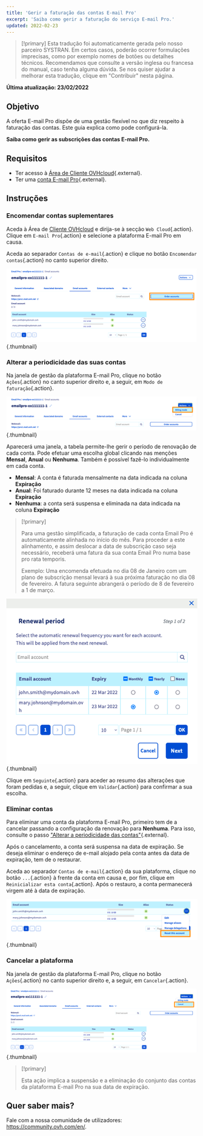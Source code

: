 ```yaml
---
title: 'Gerir a faturação das contas E-mail Pro'
excerpt: 'Saiba como gerir a faturação do serviço E-mail Pro.'
updated: 2022-02-23
---
```


> [!primary]
> Esta tradução foi automaticamente gerada pelo nosso parceiro SYSTRAN. Em certos casos, poderão ocorrer formulações imprecisas, como por exemplo nomes de botões ou detalhes técnicos. Recomendamos que consulte a versão inglesa ou francesa do manual, caso tenha alguma dúvida. Se nos quiser ajudar a melhorar esta tradução, clique em "Contribuir" nesta página.
>

**Última atualização: 23/02/2022**

## Objetivo

A oferta E-mail Pro dispõe de uma gestão flexível no que diz respeito à faturação das contas. Este guia explica como pode configurá-la.

**Saiba como gerir as subscrições das contas E-mail Pro.**

## Requisitos

- Ter acesso à [Área de Cliente OVHcloud](https://www.ovh.com/auth/?action=gotomanager&from=https://www.ovh.pt/&ovhSubsidiary=pt){.external}.
- Ter uma [conta E-mail Pro](https://www.ovhcloud.com/pt/emails/email-pro/){.external}.

## Instruções

### Encomendar contas suplementares

Aceda à Área de [Cliente OVHcloud](https://www.ovh.com/auth/?action=gotomanager&from=https://www.ovh.pt/&ovhSubsidiary=pt) e dirija-se à secção `Web Cloud`{.action}. Clique em `E-mail Pro`{.action} e selecione a plataforma E-mail Pro em causa.

Aceda ao separador `Contas de e-mail`{.action} e clique no botão `Encomendar contas`{.action} no canto superior direito.

![billing_emailpro](images/billing-emailpro-01.png){.thumbnail}

### Alterar a periodicidade das suas contas <a name="periodicity"></a>

Na janela de gestão da plataforma E-mail Pro, clique no botão `Ações`{.action} no canto superior direito e, a seguir, em `Modo de faturação`{.action}. 

![billing_emailpro](images/billing-emailpro-02.png){.thumbnail}

Aparecerá uma janela, a tabela permite-lhe gerir o período de renovação de cada conta. Pode efetuar uma escolha global clicando nas menções **Mensal**, **Anual** ou **Nenhuma**. Também é possível fazê-lo individualmente em cada conta.

- **Mensal**: A conta é faturada mensalmente na data indicada na coluna **Expiração**
- **Anual**: Foi faturado durante 12 meses na data indicada na coluna **Expiração**
- **Nenhuma**: a conta será suspensa e eliminada na data indicada na coluna **Expiração**

> [!primary]
>
> Para uma gestão simplificada, a faturação de cada conta Email Pro é automaticamente alinhada no início do mês. Para proceder a este alinhamento, e assim deslocar a data de subscrição caso seja necessário, receberá uma fatura da sua conta Email Pro numa base pro rata temporis.
>
>Exemplo: Uma encomenda efetuada no dia 08 de Janeiro com um plano de subscrição mensal levará à sua próxima faturação no dia 08 de fevereiro. A fatura seguinte abrangerá o período de 8 de fevereiro a 1 de março.

![billing_emailpro](images/billing-emailpro-03.png){.thumbnail}

Clique em `Seguinte`{.action} para aceder ao resumo das alterações que foram pedidas e, a seguir, clique em `Validar`{.action} para confirmar a sua escolha.

### Eliminar contas

Para eliminar uma conta da plataforma E-mail Pro, primeiro tem de a cancelar passando a configuração da renovação para **Nenhuma**. Para isso, consulte o passo ["Alterar a periodicidade das contas"](#periodicity){.external}.

Após o cancelamento, a conta será suspensa na data de expiração. Se deseja eliminar o endereço de e-mail alojado pela conta antes da data de expiração, tem de o restaurar.

Aceda ao separador `Contas de e-mail`{.action} da sua plataforma, clique no botão `...`{.action} à frente da conta em causa e, por fim, clique em `Reinicializar esta conta`{.action}. Após o restauro, a conta permanecerá virgem até à data de expiração.

![billing_emailpro](images/billing-emailpro-04.png){.thumbnail}

### Cancelar a plataforma

Na janela de gestão da plataforma E-mail Pro, clique no botão `Ações`{.action} no canto superior direito e, a seguir, em `Cancelar`{.action}. 

![billing_emailpro](images/billing-emailpro-05.png){.thumbnail}

> [!primary]
>
> Esta ação implica a suspensão e a eliminação do conjunto das contas da plataforma E-mail Pro na sua data de expiração.

## Quer saber mais?
 
Fale com a nossa comunidade de utilizadores: <https://community.ovh.com/en/>.
